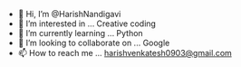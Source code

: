 - 👋 Hi, I’m @HarishNandigavi
- 👀 I’m interested in ... Creative coding
- 🌱 I’m currently learning ... Python
- 💞️ I’m looking to collaborate on ... Google
- 📫 How to reach me ... harishvenkatesh0903@gmail.com



<!---
HarishNandigavi/HarishNandigavi is a ✨ special ✨ repository because its `README.md` (this file) appears on your GitHub profile.
You can click the Preview link to take a look at your changes.
--->
